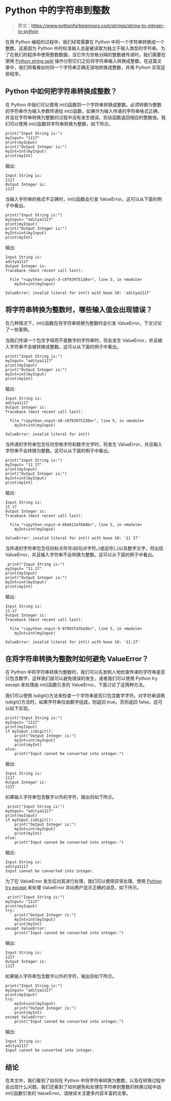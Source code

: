 # Python 中的字符串到整数

> 原文：<https://www.pythonforbeginners.com/strings/string-to-integer-in-python>

在用 Python 编程的过程中，我们经常需要在 Python 中将一个字符串转换成一个整数。这是因为 Python 中的标准输入总是被读取为独立于输入类型的字符串。为了在我们的程序中使用整数数据，当它作为空格分隔的整数被传递时，我们需要在使用 [Python string split](https://www.pythonforbeginners.com/dictionary/python-split) 操作分割它们之后将字符串输入转换成整数。在这篇文章中，我们将看看如何将一个字符串正确无误地转换成整数，并用 Python 实现这些程序。

## Python 中如何把字符串转换成整数？

在 Python 中我们可以使用 int()函数将一个字符串转换成整数。必须转换为整数的字符串作为输入参数传递给 int()函数，如果作为输入传递的字符串格式正确，并且在字符串转换为整数的过程中没有发生错误，则该函数返回相应的整数值。我们可以使用 int()函数将字符串转换为整数，如下所示。

```
print("Input String is:")
myInput= "1117"
print(myInput)
print("Output Integer is:")
myInt=int(myInput)
print(myInt)
```

输出:

```
Input String is:
1117
Output Integer is:
1117
```

当输入字符串的格式不正确时，int()函数会引发 ValueError。这可以从下面的例子中看出。

```
print("Input String is:")
myInput= "aditya1117"
print(myInput)
print("Output Integer is:")
myInt=int(myInput)
print(myInt)
```

输出:

```
Input String is:
aditya1117
Output Integer is:
Traceback (most recent call last):

  File "<ipython-input-3-c8793975130e>", line 5, in <module>
    myInt=int(myInput)

ValueError: invalid literal for int() with base 10: 'aditya1117'
```

## 将字符串转换为整数时，哪些输入值会出现错误？

在几种情况下，int()函数在将字符串转换为整数时会引发 ValueError。下文讨论了一些案例。

当我们传递一个包含字母而不是数字的字符串时，将会发生 ValueError，并且输入字符串不会被转换成整数。这可以从下面的例子中看出。

```
print("Input String is:")
myInput= "aditya1117"
print(myInput)
print("Output Integer is:")
myInt=int(myInput)
print(myInt)
```

输出:

```
Input String is:
aditya1117
Output Integer is:
Traceback (most recent call last):

  File "<ipython-input-10-c8793975130e>", line 5, in <module>
    myInt=int(myInput)

ValueError: invalid literal for int()
```

当传递的字符串包含任何空格字符和数字文字时，将发生 ValueError，并且输入字符串不会转换为整数。这可以从下面的例子中看出。

```
print("Input String is:")
myInput= "11 17"
print(myInput)
print("Output Integer is:")
myInt=int(myInput)
print(myInt)
```

输出:

```
Input String is:
11 17
Output Integer is:
Traceback (most recent call last):

  File "<ipython-input-4-46d411efb04b>", line 5, in <module>
    myInt=int(myInput)

ValueError: invalid literal for int() with base 10: '11 17'
```

当传递的字符串包含任何标点符号(如句点字符。)或逗号(，)以及数字文字，将出现 ValueError，并且输入字符串不会转换为整数。这可以从下面的例子中看出。

```
 print("Input String is:")
myInput= "11.17"
print(myInput)
print("Output Integer is:")
myInt=int(myInput)
print(myInt)
```

输出:

```
Input String is:
11.17
Output Integer is:
Traceback (most recent call last):

  File "<ipython-input-5-97993fa7ba5b>", line 5, in <module>
    myInt=int(myInput)

ValueError: invalid literal for int() with base 10: '11.17'
```

## 在将字符串转换为整数时如何避免 ValueError？

在 Python 中将字符串转换为整数时，我们可以先发制人地检查传递的字符串是否只包含数字，这样我们就可以避免错误的发生，或者我们可以使用 Python try except 来处理由 int()函数引发的 ValueError。下面讨论了这两种方法。

我们可以使用 isdigit()方法来检查一个字符串是否只包含数字字符。对字符串调用 isdigit()方法时，如果字符串仅由数字组成，则返回 true。否则返回 false。这可以如下实现。

```
print("Input String is:")
myInput= "1117"
print(myInput)
if myInput.isdigit():
    print("Output Integer is:")
    myInt=int(myInput)
    print(myInt)
else:
    print("Input cannot be converted into integer.")
```

输出:

```
Input String is:
1117
Output Integer is:
1117
```

如果输入字符串包含数字以外的字符，输出将如下所示。

```
 print("Input String is:")
myInput= "aditya1117"
print(myInput)
if myInput.isdigit():
    print("Output Integer is:")
    myInt=int(myInput)
    print(myInt)
else:
    print("Input cannot be converted into integer.") 
```

输出:

```
Input String is:
aditya1117
Input cannot be converted into integer.
```

为了在 ValueError 发生后对其进行处理，我们可以使用异常处理，使用 [Python try except](https://www.pythonforbeginners.com/error-handling/python-try-and-except) 来处理 ValueError 并向用户显示正确的消息，如下所示。

```
 print("Input String is:")
myInput= "1117"
print(myInput)
try:
    print("Output Integer is:")
    myInt=int(myInput)
    print(myInt)
except ValueError:
    print("Input cannot be converted into integer.")
```

输出:

```
Input String is:
1117
Output Integer is:
1117
```

如果输入字符串包含数字以外的字符，输出将如下所示。

```
print("Input String is:")
myInput= "aditya1117"
print(myInput)
try:
    myInt=int(myInput)
    print("Output Integer is:")
    print(myInt)
except ValueError:
    print("Input cannot be converted into integer.")
```

输出:

```
Input String is:
aditya1117
Input cannot be converted into integer.
```

## 结论

在本文中，我们看到了如何在 Python 中将字符串转换为整数，以及在转换过程中会出现什么问题。我们还看到了如何避免和处理在字符串到整数的转换过程中由 int()函数引发的 ValueError。请继续关注更多内容丰富的文章。
